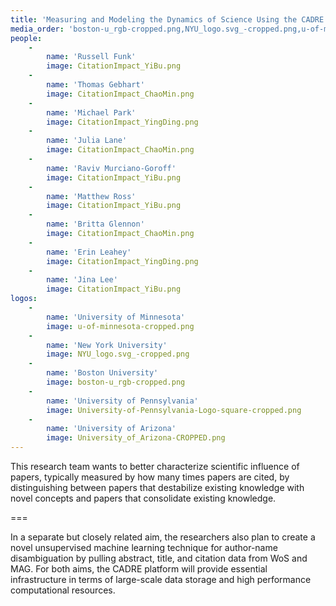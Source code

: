 ```yaml
---
title: 'Measuring and Modeling the Dynamics of Science Using the CADRE Platform'
media_order: 'boston-u_rgb-cropped.png,NYU_logo.svg_-cropped.png,u-of-minnesota-cropped.png,University_of_Arizona-CROPPED.png,University-of-Pennsylvania-Logo-square-cropped.png'
people:
    -
        name: 'Russell Funk'
        image: CitationImpact_YiBu.png
    -
        name: 'Thomas Gebhart'
        image: CitationImpact_ChaoMin.png
    -
        name: 'Michael Park'
        image: CitationImpact_YingDing.png
    -
        name: 'Julia Lane'
        image: CitationImpact_ChaoMin.png
    -
        name: 'Raviv Murciano-Goroff'
        image: CitationImpact_YiBu.png
    -
        name: 'Matthew Ross'
        image: CitationImpact_YiBu.png
    -
        name: 'Britta Glennon'
        image: CitationImpact_ChaoMin.png
    -
        name: 'Erin Leahey'
        image: CitationImpact_YingDing.png
    -
        name: 'Jina Lee'
        image: CitationImpact_YiBu.png
logos:
    -
        name: 'University of Minnesota'
        image: u-of-minnesota-cropped.png
    -
        name: 'New York University'
        image: NYU_logo.svg_-cropped.png
    -
        name: 'Boston University'
        image: boston-u_rgb-cropped.png
    -
        name: 'University of Pennsylvania'
        image: University-of-Pennsylvania-Logo-square-cropped.png
    -
        name: 'University of Arizona'
        image: University_of_Arizona-CROPPED.png
---
```


This research team wants to better characterize scientific influence of papers, typically measured by how many times papers are cited, by distinguishing between papers that destabilize existing knowledge with novel concepts and papers that consolidate existing knowledge.

===

In a separate but closely related aim, the researchers also plan to create a novel unsupervised machine learning technique for author-name disambiguation by pulling abstract, title, and citation data from WoS and MAG. For both aims, the CADRE platform will provide essential infrastructure in terms of large-scale data storage and high performance computational resources.